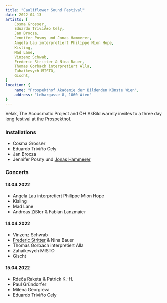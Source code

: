 ```yaml
---
title: "Cauliflower Sound Festival"
date: 2022-04-13
artists: [
    Cosma Grosser,
    Eduardo TriviÃ±o Cely,
    Jan Brocza,
    Jennifer Posny und Jonas Hammerer,
    Angela Lau interpretiert Philippe Mion Hope,
    Kisling,
    Mad Lane,
    Vinzenz Schwab,
    Frederic Stritter & Nina Bauer,
    Thomas Gorbach interpretiert Alla,
    Zahaikevych MISTO,
    Gischt,
]
location: {
    name: "Prospekthof Akademie der Bildenden Künste Wien",
    address: "Lehargasse 8, 1060 Wien"
}
---
```

Velak, The Acousmatic Project and ÖH AkBild warmly invites to a three day long festival at the Prospekthof.

### Installations
- Cosma Grosser
- Eduardo Triviño Cely
- Jan Brocza
- Jennifer Posny und [Jonas Hammerer](https://soundcloud.com/jonashammerer)

### Concerts
#### 13.04.2022
- Angela Lau interpretiert Philippe Mion Hope
- Kisling
- Mad Lane
- Andreas Zißler & Fabian Lanzmaier  

#### 14.04.2022
- Vinzenz Schwab
- [Frederic Stritter](https://stritter.audio) & Nina Bauer
- Thomas Gorbach interpretiert Alla
- Zahaikevych MISTO
- Gischt

#### 15.04.2022
- Rdeča Raketa & Patrick K.-H.
- Paul Gründorfer
- Milena Georgieva
- Eduardo Triviño Cel[y](y)
